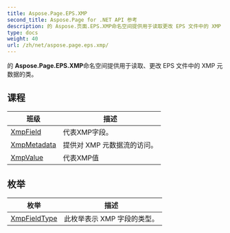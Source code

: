 ```yaml
---
title: Aspose.Page.EPS.XMP
second_title: Aspose.Page for .NET API 参考
description: 的 Aspose.页面.EPS.XMP命名空间提供用于读取更改 EPS 文件中的 XMP 元数据的类
type: docs
weight: 40
url: /zh/net/aspose.page.eps.xmp/
---
```

的 **Aspose.Page.EPS.XMP**命名空间提供用于读取、更改 EPS 文件中的 XMP 元数据的类。

## 课程

| 班级 | 描述 |
| --- | --- |
| [XmpField](./xmpfield/) | 代表XMP字段。 |
| [XmpMetadata](./xmpmetadata/) | 提供对 XMP 元数据流的访问。 |
| [XmpValue](./xmpvalue/) | 代表XMP值 |
## 枚举

| 枚举 | 描述 |
| --- | --- |
| [XmpFieldType](./xmpfieldtype/) | 此枚举表示 XMP 字段的类型。 |



